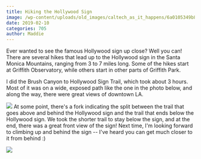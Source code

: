 ```yaml
---
title: Hiking the Hollywood Sign
image: /wp-content/uploads/old_images/caltech_as_it_happens/6a0105349b8251970b022ad3e13034200b.jpg
date: 2019-02-10
categories: 705
author: Maddie
---
```


Ever wanted to see the famous Hollywood sign up close? Well you can! There are several hikes that lead up to the Hollywood sign in the Santa Monica Mountains, ranging from 3 to 7 miles long. Some of the hikes start at Griffith Observatory, while others start in other parts of Griffith Park.

I did the Brush Canyon to Hollywood Sign Trail, which took about 3 hours. Most of it was on a wide, exposed path like the one in the photo below, and along the way, there were great views of downtown LA.


![](/old_images/caltech_as_it_happens/6a0105349b8251970b0240a46a90e7200d.jpg)
At some point, there's a fork indicating the split between the trail that goes above and behind the Hollywood sign and the trail that ends below the Hollywood sign. We took the shorter trail to stay below the sign, and at the end, there was a great front view of the sign! Next time, I'm looking forward to climbing up and behind the sign -- I've heard you can get much closer to it from behind :)


![](/old_images/caltech_as_it_happens/6a0105349b8251970b022ad3e1302c200b.jpg)
